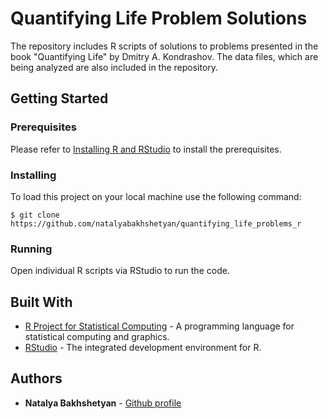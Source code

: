 # Quantifying Life Problem Solutions

The repository includes R scripts of solutions to problems presented in the book "Quantifying Life" by Dmitry A. Kondrashov. The data files, which are being analyzed are also included in the repository.

## Getting Started

### Prerequisites

Please refer to [Installing R and RStudio](https://rstudio-education.github.io/hopr/starting.html) to install the prerequisites.

### Installing

To load this project on your local machine use the following command:

```
$ git clone https://github.com/natalyabakhshetyan/quantifying_life_problems_r
```

### Running

Open individual R scripts via RStudio to run the code.

## Built With

* [R Project for Statistical Computing](https://www.r-project.org/) - A programming language for statistical computing and graphics.
* [RStudio](https://rstudio.com/) - The integrated development environment for R.

## Authors

* **Natalya Bakhshetyan** - [Github profile](https://github.com/natalyabakhshetyan)
